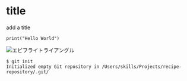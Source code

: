 # title
add a title

~~~
print("Hello World")
~~~

![エビフライトライアングル](http://i.imgur.com/Jjwsc.jpg)


```
$ git init
Initialized empty Git repository in /Users/skills/Projects/recipe-repository/.git/
```
